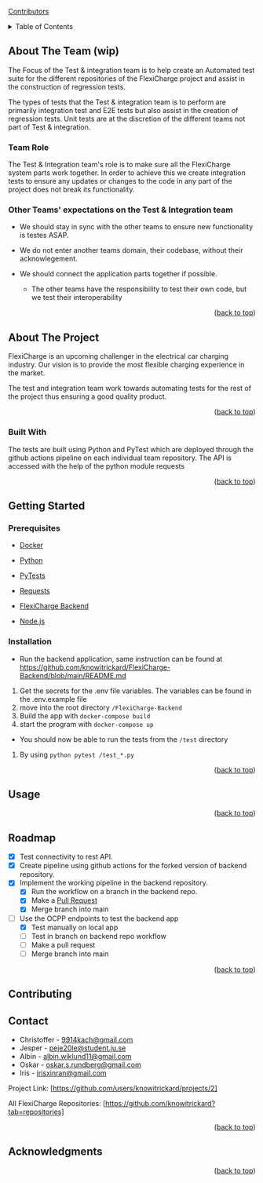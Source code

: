 
<a name="readme-top"></a>

[Contributors][contributors-url]


<!-- TABLE OF CONTENTS -->
<details>
  <summary>Table of Contents</summary>
  <ol>
    <li>
      <a href="#about-the-team">About The Team</a>
      <ul>
        <li><a href="#team-role">Team Role</a></li>
        <li><a href="#other-teams-requests-on-team">Other Teams Requests on team</a></li>
      </ul>
    </li>
    <li>
      <a href="#about-the-project">About The Project</a>
      <ul>
        <li><a href="#built-with">Built With</a></li>
      </ul>
    </li>
    <li>
      <a href="#getting-started">Getting Started</a>
      <ul>
        <li><a href="#prerequisites">Prerequisites</a></li>
        <li><a href="#installation">Installation</a></li>
      </ul>
    </li>
    <li><a href="#usage">Usage</a></li>
    <li><a href="#roadmap">Roadmap</a></li>
    <li><a href="#contributing">Contributing</a></li>
    <li><a href="#license">License</a></li>
    <li><a href="#contact">Contact</a></li>
    <li><a href="#acknowledgments">Acknowledgments</a></li>
  </ol>
</details>

<!-- ABOUT THE TEAM -->
## About The Team (wip)

The Focus of the Test & integration team is to help create an Automated test suite for the different repositories of the FlexiCharge project and assist in the construction of regression tests. 

The types of tests that the Test & integration team is to perform are primarily integration test and E2E tests but also assist in the creation of regression tests. Unit tests are at the discretion of the different teams not part of Test & integration. 

### Team Role

The Test & Integration team's role is to make sure all the FlexiCharge system parts work together. In order to achieve this we create integration tests to ensure any updates or changes to the code in any part of the project does not break its functionality.

### Other Teams' expectations on the Test & Integration team

- We should stay in sync with the other teams to ensure new functionality is testes ASAP.

- We do not enter another teams domain, their codebase, without their acknowlegement.

- We should connect the application parts together if possible. 
  - The other teams have the responsibility to test their own code, but we test their interoperability

<p align="right">(<a href="#readme-top">back to top</a>)</p>



<!-- ABOUT THE PROJECT -->
## About The Project

FlexiCharge is an upcoming challenger in the electrical car charging industry.
Our vision is to provide the most flexible charging experience in the market.

The test and integration team work towards automating tests for the rest of the project thus ensuring a good quality product.

<p align="right">(<a href="#readme-top">back to top</a>)</p>

### Built With
The tests are built using Python and PyTest which are deployed through the github actions pipeline on each individual team repository.
The API is accessed with the help of the python module requests


<!--
This section should list any major frameworks/libraries used to bootstrap your project. Leave any add-ons/plugins for the acknowledgements section. Here are a few examples.

  [![Next][Next.js]][Next-url]
* [![React][React.js]][React-url]
* [![Vue][Vue.js]][Vue-url]
* [![Angular][Angular.io]][Angular-url]
* [![Svelte][Svelte.dev]][Svelte-url]
* [![Laravel][Laravel.com]][Laravel-url]
* [![Bootstrap][Bootstrap.com]][Bootstrap-url]
-->

<p align="right">(<a href="#readme-top">back to top</a>)</p>



<!-- GETTING STARTED -->
## Getting Started


### Prerequisites

- <a href="https://www.docker.com/">Docker</a>

- <a href="https://www.python.org/">Python</a>
- <a href="https://docs.pytest.org">PyTests</a>
- <a href="https://pypi.org/project/requests/">Requests</a>
- <a href="https://github.com/knowitrickard/FlexiCharge-Backend">FlexiCharge Backend</a>
- <a href="https://nodejs.org/en/">Node.js</a>


<!--This is an example of how to list things you need to use the software and how to install them.
* npm
  ```sh
  npm install npm@latest -g
  ```
-->
### Installation
- Run the backend application, same instruction can be found at https://github.com/knowitrickard/FlexiCharge-Backend/blob/main/README.md
1. Get the secrets for the .env file variables. The variables can be found in the .env.example file
2. move into the root directory ```/FlexiCharge-Backend```
3. Build the app with ```docker-compose build```
4. start the program with ```docker-compose up```
- You should now be able to run the tests from the ```/test``` directory 
1. By using ```python pytest /test_*.py``` 


<!--_Below is an example of how you can instruct your audience on installing and setting up your app. This template doesn't rely on any external dependencies or services._

2. Clone the repo
   ```sh
   git clone https://github.com/your_username_/Project-Name.git
   ```
3. Install NPM packages
   ```sh
   npm install
   ```
4. Enter your API in `config.js`
   ```js
   const API_KEY = 'ENTER YOUR API';
   ```

-->

<p align="right">(<a href="#readme-top">back to top</a>)</p>



<!-- USAGE EXAMPLES -->
## Usage


<!--
Use this space to show useful examples of how a project can be used. Additional screenshots, code examples and demos work well in this space. You may also link to more resources.

_For more examples, please refer to the [Documentation](https://example.com)_
-->

<p align="right">(<a href="#readme-top">back to top</a>)</p>



<!-- ROADMAP -->
## Roadmap

- [x] Test connectivity to rest API.
- [x] Create pipeline using github actions for the forked version of backend repository.
- [x] Implement the working pipeline in the backend repository. 
    - [x] Run the workflow on a branch in the backend repo.
    - [x] Make a <a href="https://github.com/knowitrickard/FlexiCharge-Backend/pull/163">Pull Request</a>
    - [x] Merge branch into main  
- [ ] Use the OCPP endpoints to test the backend app
    - [x] Test manually on local app 
    - [ ] Test in branch on backend repo workflow
    - [ ] Make a pull request
    - [ ] Merge branch into main

<p align="right">(<a href="#readme-top">back to top</a>)</p>



<!-- CONTRIBUTING -->
## Contributing

<!--
Contributions are what make the open source community such an amazing place to learn, inspire, and create. Any contributions you make are **greatly appreciated**.

If you have a suggestion that would make this better, please fork the repo and create a pull request. You can also simply open an issue with the tag "enhancement".
Don't forget to give the project a star! Thanks again!

1. Fork the Project
2. Create your Feature Branch (`git checkout -b feature/AmazingFeature`)
3. Commit your Changes (`git commit -m 'Add some AmazingFeature'`)
4. Push to the Branch (`git push origin feature/AmazingFeature`)
5. Open a Pull Request

<p align="right">(<a href="#readme-top">back to top</a>)</p>
-->



<!-- CONTACT -->
## Contact

- Christoffer - 9914kach@gmail.com
- Jesper - peje20le@student.ju.se
- Albin - albin.wiklund11@gmail.com
- Oskar - oskar.s.rundberg@gmail.com
- Iris - irisxinran@gmail.com

Project Link: [https://github.com/users/knowitrickard/projects/2]

All FlexiCharge Repositories: [https://github.com/knowitrickard?tab=repositories]

<p align="right">(<a href="#readme-top">back to top</a>)</p>



<!-- ACKNOWLEDGMENTS -->
## Acknowledgments


<!--
Use this space to list resources you find helpful and would like to give credit to. I've included a few of my favorites to kick things off!

* [Choose an Open Source License](https://choosealicense.com)
* [GitHub Emoji Cheat Sheet](https://www.webpagefx.com/tools/emoji-cheat-sheet)
* [Malven's Flexbox Cheatsheet](https://flexbox.malven.co/)
* [Malven's Grid Cheatsheet](https://grid.malven.co/)
* [Img Shields](https://shields.io)
* [GitHub Pages](https://pages.github.com)
* [Font Awesome](https://fontawesome.com)
* [React Icons](https://react-icons.github.io/react-icons/search)
-->
<p align="right">(<a href="#readme-top">back to top</a>)</p>



<!-- MARKDOWN LINKS & IMAGES -->
<!-- https://www.markdownguide.org/basic-syntax/#reference-style-links -->
[contributors-shield]: https://img.shields.io/github/contributors/othneildrew/Best-README-Template.svg?style=for-the-badge
[contributors-url]: https://github.com/knowitrickard/FlexiCharge-Test-and-integration/graphs/contributors
[product-screenshot]: images/screenshot.png
[Next.js]: https://img.shields.io/badge/next.js-000000?style=for-the-badge&logo=nextdotjs&logoColor=white
[Next-url]: https://nextjs.org/
[React.js]: https://img.shields.io/badge/React-20232A?style=for-the-badge&logo=react&logoColor=61DAFB
[React-url]: https://reactjs.org/
[Vue.js]: https://img.shields.io/badge/Vue.js-35495E?style=for-the-badge&logo=vuedotjs&logoColor=4FC08D
[Vue-url]: https://vuejs.org/
[Angular.io]: https://img.shields.io/badge/Angular-DD0031?style=for-the-badge&logo=angular&logoColor=white
[Angular-url]: https://angular.io/
[Svelte.dev]: https://img.shields.io/badge/Svelte-4A4A55?style=for-the-badge&logo=svelte&logoColor=FF3E00
[Svelte-url]: https://svelte.dev/
[Laravel.com]: https://img.shields.io/badge/Laravel-FF2D20?style=for-the-badge&logo=laravel&logoColor=white
[Laravel-url]: https://laravel.com
[Bootstrap.com]: https://img.shields.io/badge/Bootstrap-563D7C?style=for-the-badge&logo=bootstrap&logoColor=white
[Bootstrap-url]: https://getbootstrap.com
[JQuery.com]: https://img.shields.io/badge/jQuery-0769AD?style=for-the-badge&logo=jquery&logoColor=white
[JQuery-url]: https://jquery.com 
